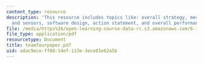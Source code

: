 ```yaml
---
content_type: resource
description: 'This resource includes topics like: overall strategy, mechanical design
  and sensors, software design, action statement, and overall performance.'
file: /media/https%3A/open-learning-course-data-rc.s3.amazonaws.com/6-186-mobile-autonomous-systems-laboratory-january-iap-2005/adac9eceff0814ef113e3ece01e62a5b_teamfourpaper.pdf
file_type: application/pdf
resourcetype: Document
title: teamfourpaper.pdf
uid: adac9ece-ff08-14ef-113e-3ece01e62a5b
---
```

